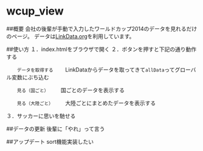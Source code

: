wcup_view
=========

##概要
会社の後輩が手動で入力したワールドカップ2014のデータを見れるだけのページ。
データは[LinkData.org](http://linkdata.org/)を利用しています。

##使い方
１．index.htmlをブラウザで開く
２．ボタンを押すと下記の通り動作する

　　`データを取得する`
　　LinkDataからデータを取ってきて`allData`ってグローバル変数にぶち込む

　　`見る（国ごと）`
　　国ごとのデータを表示する

　　`見る（大陸ごと）`
　　大陸ごとにまとめたデータを表示する

３．サッカーに思いを馳せる

##データの更新
後輩に「やれ」って言う

##アップデート
sort機能実装したい